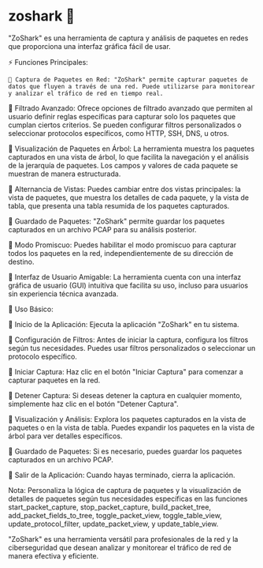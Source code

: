 # zoshark 🦈
"ZoShark" es una herramienta de captura y análisis de paquetes en redes que proporciona una interfaz gráfica fácil de usar. 

⚡️ Funciones Principales:



    🔵 Captura de Paquetes en Red: "ZoShark" permite capturar paquetes de datos que fluyen a través de una red. Puede utilizarse para monitorear y analizar el tráfico de red en tiempo real.



   🔵 Filtrado Avanzado: Ofrece opciones de filtrado avanzado que permiten al usuario definir reglas específicas para capturar solo los paquetes que cumplan ciertos criterios. Se pueden configurar filtros personalizados o seleccionar protocolos específicos, como HTTP, SSH, DNS, u otros.



   🔵 Visualización de Paquetes en Árbol: La herramienta muestra los paquetes capturados en una vista de árbol, lo que facilita la navegación y el análisis de la jerarquía de paquetes. Los campos y valores de cada paquete se muestran de manera estructurada.



  🔵  Alternancia de Vistas: Puedes cambiar entre dos vistas principales: la vista de paquetes, que muestra los detalles de cada paquete, y la vista de tabla, que presenta una tabla resumida de los paquetes capturados.



  🔵  Guardado de Paquetes: "ZoShark" permite guardar los paquetes capturados en un archivo PCAP para su análisis posterior.



  🔵  Modo Promiscuo: Puedes habilitar el modo promiscuo para capturar todos los paquetes en la red, independientemente de su dirección de destino.



  🔵  Interfaz de Usuario Amigable: La herramienta cuenta con una interfaz gráfica de usuario (GUI) intuitiva que facilita su uso, incluso para usuarios sin experiencia técnica avanzada.



🔰 Uso Básico:



 🔰   Inicio de la Aplicación: Ejecuta la aplicación "ZoShark" en tu sistema.



 🔰   Configuración de Filtros: Antes de iniciar la captura, configura los filtros según tus necesidades. Puedes usar filtros personalizados o seleccionar un protocolo específico.



 🔰   Iniciar Captura: Haz clic en el botón "Iniciar Captura" para comenzar a capturar paquetes en la red.



 🔰   Detener Captura: Si deseas detener la captura en cualquier momento, simplemente haz clic en el botón "Detener Captura".



 🔰   Visualización y Análisis: Explora los paquetes capturados en la vista de paquetes o en la vista de tabla. Puedes expandir los paquetes en la vista de árbol para ver detalles específicos.



🔰    Guardado de Paquetes: Si es necesario, puedes guardar los paquetes capturados en un archivo PCAP.



 🔰   Salir de la Aplicación: Cuando hayas terminado, cierra la aplicación.



Nota: Personaliza la lógica de captura de paquetes y la visualización de detalles de paquetes según tus necesidades específicas en las funciones start_packet_capture, stop_packet_capture, build_packet_tree, add_packet_fields_to_tree, toggle_packet_view, toggle_table_view, update_protocol_filter, update_packet_view, y update_table_view.



"ZoShark" es una herramienta versátil para profesionales de la red y la ciberseguridad que desean analizar y monitorear el tráfico de red de manera efectiva y eficiente.

